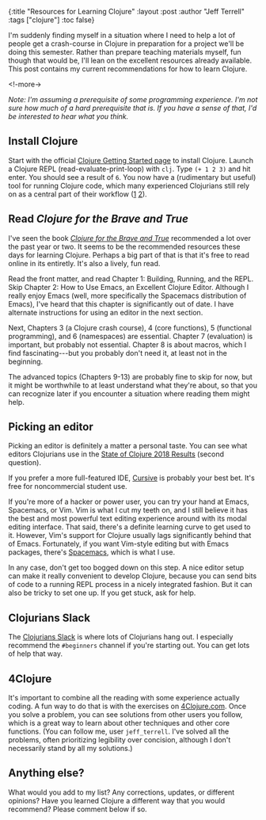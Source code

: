 {:title "Resources for Learning Clojure"
 :layout :post
 :author "Jeff Terrell"
 :tags ["clojure"]
 :toc false}

I'm suddenly finding myself in a situation where I need to help a lot of people get a crash-course in Clojure in preparation for a project we'll be doing this semester. Rather than prepare teaching materials myself, fun though that would be, I'll lean on the excellent resources already available. This post contains my current recommendations for how to learn Clojure.

<!-more->

_Note: I'm assuming a prerequisite of some programming experience. I'm not sure how much of a hard prerequisite that is. If you have a sense of that, I'd be interested to hear what you think._

## Install Clojure

Start with the official [Clojure Getting Started page](https://clojure.org/guides/getting_started) to install Clojure. Launch a Clojure REPL (read-evaluate-print-loop) with `clj`. Type `(+ 1 2 3)` and hit enter. You should see a result of `6`. You now have a (rudimentary but useful) tool for running Clojure code, which many experienced Clojurians still rely on as a central part of their workflow ([1](https://github.com/matthiasn/talk-transcripts/blob/master/Halloway_Stuart/REPLDrivenDevelopment.md) [2](http://blog.cognitect.com/blog/2017/6/5/repl-debugging-no-stacktrace-required)).

## Read _Clojure for the Brave and True_

I've seen the book _[Clojure for the Brave and True](https://www.braveclojure.com/)_ recommended a lot over the past year or two. It seems to be the recommended resources these days for learning Clojure. Perhaps a big part of that is that it's free to read online in its entiretly. It's also a lively, fun read.

Read the front matter, and read Chapter 1: Building, Running, and the REPL. Skip Chapter 2: How to Use Emacs, an Excellent Clojure Editor. Although I really enjoy Emacs (well, more specifically the Spacemacs distribution of Emacs), I've heard that this chapter is significantly out of date. I have alternate instructions for using an editor in the next section.

Next, Chapters 3 (a Clojure crash course), 4 (core functions), 5 (functional programming), and 6 (namespaces) are essential. Chapter 7 (evaluation) is important, but probably not essential. Chapter 8 is about macros, which I find fascinating---but you probably don't need it, at least not in the beginning.

The advanced topics (Chapters 9-13) are probably fine to skip for now, but it might be worthwhile to at least understand what they're about, so that you can recognize later if you encounter a situation where reading them might help.

## Picking an editor

Picking an editor is definitely a matter a personal taste. You can see what editors Clojurians use in the [State of Clojure 2018 Results](http://blog.cognitect.com/blog/2017/1/31/clojure-2018-results) (second question).

If you prefer a more full-featured IDE, [Cursive](https://cursive-ide.com/) is probably your best bet. It's free for noncommercial student use.

If you're more of a hacker or power user, you can try your hand at Emacs, Spacemacs, or Vim. Vim is what I cut my teeth on, and I still believe it has the best and most powerful text editing experience around with its modal editing interface. That said, there's a definite learning curve to get used to it. However, Vim's support for Clojure usually lags significantly behind that of Emacs. Fortunately, if you want Vim-style editing but with Emacs packages, there's [Spacemacs](http://spacemacs.org/), which is what I use.

In any case, don't get too bogged down on this step. A nice editor setup can make it really convenient to develop Clojure, because you can send bits of code to a running REPL process in a nicely integrated fashion. But it can also be tricky to set one up. If you get stuck, ask for help.

## Clojurians Slack

The [Clojurians Slack](http://clojurians.net/) is where lots of Clojurians hang out. I especially recommend the `#beginners` channel if you're starting out. You can get lots of help that way.

## 4Clojure

It's important to combine all the reading with some experience actually coding. A fun way to do that is with the exercises on [4Clojure.com](http://www.4clojure.com/). Once you solve a problem, you can see solutions from other users you follow, which is a great way to learn about other techniques and other core functions. (You can follow me, user `jeff_terrell`. I've solved all the problems, often prioritizing legibility over concision, although I don't necessarily stand by all my solutions.)

## Anything else?

What would you add to my list? Any corrections, updates, or different opinions? Have you learned Clojure a different way that you would recommend? Please comment below if so.
